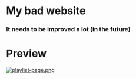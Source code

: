 # My bad website

### It needs to be improved a lot (in the future)

# Preview

[![playlist-page.png](https://i.postimg.cc/fLXFHHQf/playlist-page.png)](https://postimg.cc/XGjQqkJr)

